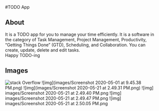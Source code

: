 #TODO App

## About

It is a TODO app for you to manage your time efficiently. It is a software in the category of Task Management, Project Management, Productivity, “Getting Things Done” (GTD), Scheduling, and Collaboration. You can create, update, delete and edit tasks. 
<br/> Happy TODO-ing

## Images
![stack Overflow](http://lmsotfy.com/so.png)
![img](images/Screenshot 2020-05-01 at 9.45.38 PM.png)
![img](images/Screenshot 2020-05-21 at 2.49.31 PM.png)
![img] images/Screenshot 2020-05-21 at 2.49.40 PM.png
![img] images/Screenshot 2020-05-21 at 2.49.47 PM.png
![img] images/Screenshot 2020-05-21 at 2.50.05 PM.png
